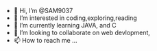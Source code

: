 - 👋 Hi, I’m @SAM9037
- 👀 I’m interested in coding,exploring,reading
- 🌱 I’m currently learning JAVA, and C
- 💞️ I’m looking to collaborate on web devlopment, 
- 📫 How to reach me ...

<!---
SAM9037/SAM9037 is a ✨ special ✨ repository because its `README.md` (this file) appears on your GitHub profile.
You can click the Preview link to take a look at your changes.
--->
